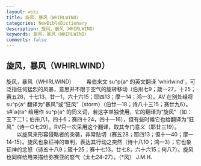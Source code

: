 ```yaml
---
layout: wiki
title: 旋风，暴风（WHIRLWIND）
categories: NewBibleDictionary
description: 旋风，暴风（WHIRLWIND）
keywords: 旋风，暴风（WHIRLWIND）
comments: false
---
```


## 旋风，暴风（WHIRLWIND）



旋风，暴风（WHIRLWIND）
　　希伯来文 su^p{a^ 的英文翻译 'whirlwind'，可泛指任何猛烈的风暴，意思并不限于空气的旋转移动（伯卅七9；箴一27，十25；赛五28，十七13，廿一1，六十六15；耶四13；摩一14；鸿一3）。AV 在别处经将 su^p{a^ 翻译为“暴风”或“狂风”（storm）（伯廿一18；诗八十三15；赛廿九6）。s#`a{ra^ 给用作 su^p{a^ 的同义词，若这字单独使用，它的翻译为“旋风”（如：王下二1；伯卅八1，四十6；赛四十24，四十一16），但有些时候它也给翻译为“狂风”（诗一○七29）。RV只一次采用这个翻译，取其专门意义（耶廿三19）。
　　以旋风来形容侵略者的突袭，非常贴切（赛五28；耶四13；但十一40；摩一14-15）。旋风也象征神的审判，表达其行动之突然（诗十八10；鸿一3）；它也象征神的忿怒（诗五十八9；箴十25；赛十七13，廿七8，六十六15；何八7）。旋风也同样给用来描绘弥赛亚的怒气（太七24-27）。（*风）
J.M.H.




